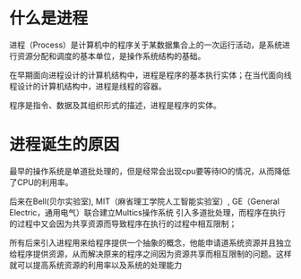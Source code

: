 # 什么是进程
进程（Process）是计算机中的程序关于某数据集合上的一次运行活动，是系统进行资源分配和调度的基本单位，是操作系统结构的基础。

在早期面向进程设计的计算机结构中，进程是程序的基本执行实体；在当代面向线程设计的计算机结构中，进程是线程的容器。

程序是指令、数据及其组织形式的描述，进程是程序的实体。

# 进程诞生的原因
最早的操作系统是单道批处理的，但是经常会出现cpu要等待IO的情况，从而降低了CPU的利用率。

后来在Bell(贝尔实验室), MIT（麻省理工学院人工智能实验室）, GE（General Electric，通用电气）联合建立Multics操作系统 引入多道批处理，而程序在执行的过程中又会因为共享资源而导致程序在执行的过程中相互限制；

所有后来引入进程用来给程序提供一个抽象的概念，他能申请道系统资源并且独立给程序提供资源，从而解决原来的程序之间因为资源共享而相互限制的问题。这样就可以提高系统资源的利用率以及系统的处理能力

